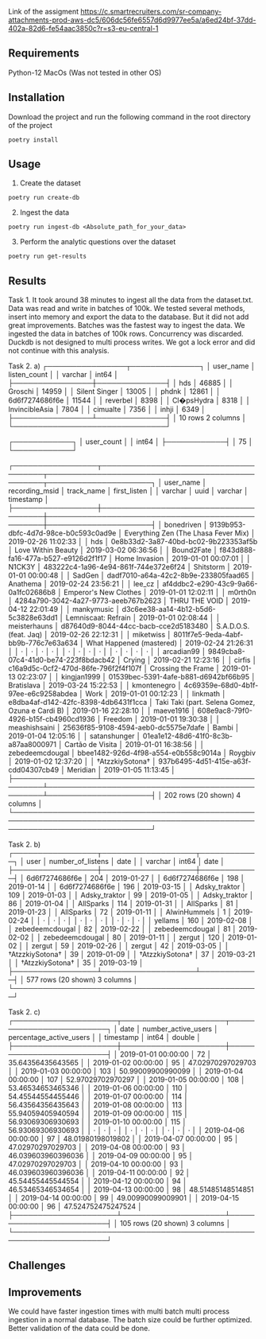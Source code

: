 Link of the assigment
https://c.smartrecruiters.com/sr-company-attachments-prod-aws-dc5/606dc56fe6557d6d9977ee5a/a6ed24bf-37dd-402a-82d6-fe54aac3850c?r=s3-eu-central-1

## Requirements
Python-12
MacOs (Was not tested in other OS)

## Installation
Download the project and run the following command in the root directory of the project
```shell
poetry install
```

## Usage
1. Create the dataset
```shell
poetry run create-db
```

2. Ingest the data
```shell
poetry run ingest-db <Absolute_path_for_your_data>
```

3. Perform the analytic questions over the dataset
```shell
poetry run get-results
```


## Results
Task 1. It took around 38 minutes to ingest all the data from the dataset.txt.  Data was read and write in batches of 100k. 
We tested several methods, insert into memory and export the data to the database. But it did not add great improvements.
Batches was the fastest way to ingest the data. We ingested the data in batches of 100k rows.
Concurrency was discarded. Duckdb is not designed to multi process writes. We got a lock error and did not continue with this analysis. 

Task 2. a)
┌────────────────┬──────────────┐
│   user_name    │ listen_count │
│    varchar     │    int64     │
├────────────────┼──────────────┤
│ hds            │        46885 │
│ Groschi        │        14959 │
│ Silent Singer  │        13005 │
│ phdnk          │        12861 │
│ 6d6f7274686f6e │        11544 │
│ reverbel       │         8398 │
│ Cl�psHydra     │         8318 │
│ InvincibleAsia │         7804 │
│ cimualte       │         7356 │
│ inhji          │         6349 │
├────────────────┴──────────────┤
│ 10 rows             2 columns │
└───────────────────────────────┘

┌────────────┐
│ user_count │
│   int64    │
├────────────┤
│         75 │
└────────────┘

┌─────────────────┬──────────────────────────────────────┬─────────────────────────────────────────────────┬─────────────────────┐
│    user_name    │            recording_msid            │                   track_name                    │    first_listen     │
│     varchar     │                 uuid                 │                     varchar                     │      timestamp      │
├─────────────────┼──────────────────────────────────────┼─────────────────────────────────────────────────┼─────────────────────┤
│ bonedriven      │ 9139b953-dbfc-4d7d-98ce-b0c593c0ad9e │ Everything Zen (The Lhasa Fever Mix)            │ 2019-02-26 11:02:33 │
│ hds             │ 0e8b33d2-3a87-40bd-bc02-9b223353af5b │ Love Within Beauty                              │ 2019-03-02 06:36:56 │
│ Bound2Fate      │ f843d888-fa16-477a-b527-e9126d2f1f17 │ Home Invasion                                   │ 2019-01-01 00:07:01 │
│ N1CK3Y          │ 483222c4-1a96-4e94-861f-744e372e6f24 │ Shitstorm                                       │ 2019-01-01 00:00:48 │
│ SadGen          │ dadf7010-a64a-42c2-8b9e-233805faad65 │ Anathema                                        │ 2019-02-24 23:56:21 │
│ lee_cz          │ af4ddbc2-e290-43c9-9a66-0a1fc02686b8 │ Emperor's New Clothes                           │ 2019-01-01 12:02:11 │
│ m0rth0n         │ 4284a790-3042-4a27-9773-aeeb767b2623 │ THRU THE VOID                                   │ 2019-04-12 22:01:49 │
│ mankymusic      │ d3c6ee38-aa14-4b12-b5d6-5c3828e63dd1 │ Lemniscaat: Refrain                             │ 2019-01-01 02:08:44 │
│ meisterhauns    │ d87640d9-8044-44cc-bacb-cce2d5183480 │ S.A.D.O.S. (feat. Jaq)                          │ 2019-02-26 22:12:31 │
│ miketwiss       │ 8011f7e5-9eda-4abf-bb9b-776c7e63a634 │ What Happened (mastered)                        │ 2019-02-24 21:26:31 │
│     ·           │                  ·                   │   ·                                             │          ·          │
│     ·           │                  ·                   │   ·                                             │          ·          │
│     ·           │                  ·                   │   ·                                             │          ·          │
│ arcadian99      │ 9849cba8-07c4-41d0-be74-223f8bdacb42 │ Crying                                          │ 2019-02-21 12:23:16 │
│ cirfis          │ c16a9d5c-0cf2-470d-86fe-796f2f4f107f │ Crossing the Frame                              │ 2019-01-13 02:23:07 │
│ kingjan1999     │ 01539bec-5391-4afe-b881-d6942bf66b95 │ Bratislava                                      │ 2019-03-24 15:22:53 │
│ kmontenegro     │ 4c69359e-68d0-4b1f-97ee-e6c9258abdea │ Work                                            │ 2019-01-01 00:12:23 │
│ linkmath        │ e8dba4af-d142-42fc-8398-4db6431f1cca │ Taki Taki (part. Selena Gomez, Ozuna e Cardi B) │ 2019-01-16 22:28:10 │
│ maeve1916       │ 608e9ac8-79f0-4926-b15f-cb4960cd1936 │ Freedom                                         │ 2019-01-01 19:30:38 │
│ meashishsaini   │ 25636f85-9108-4594-aeb0-dc5575e7dafe │ Bambi                                           │ 2019-01-04 12:05:16 │
│ satanshunger    │ 01ea1e12-48d6-41f0-8c3b-a87aa8000971 │ Cartão de Visita                                │ 2019-01-01 16:38:56 │
│ zebedeemcdougal │ bbee1482-926d-4f98-a554-e0b558c9014a │ Roygbiv                                         │ 2019-01-02 12:37:20 │
│ †AtzzkiySotona† │ 937b6495-4d51-415e-a63f-cdd04307cb49 │ Meridian                                        │ 2019-01-05 11:13:45 │
├─────────────────┴──────────────────────────────────────┴─────────────────────────────────────────────────┴─────────────────────┤
│ 202 rows (20 shown)                                                                                                  4 columns │
└────────────────────────────────────────────────────────────────────────────────────────────────────────────────────────────────┘

Task 2. b)
┌─────────────────┬───────────────────┬────────────┐
│      user       │ number_of_listens │    date    │
│     varchar     │       int64       │    date    │
├─────────────────┼───────────────────┼────────────┤
│ 6d6f7274686f6e  │               204 │ 2019-01-27 │
│ 6d6f7274686f6e  │               198 │ 2019-01-14 │
│ 6d6f7274686f6e  │               196 │ 2019-03-15 │
│ Adsky_traktor   │               109 │ 2019-01-03 │
│ Adsky_traktor   │                99 │ 2019-01-05 │
│ Adsky_traktor   │                86 │ 2019-01-04 │
│ AllSparks       │               114 │ 2019-01-31 │
│ AllSparks       │                81 │ 2019-01-23 │
│ AllSparks       │                72 │ 2019-01-11 │
│ AlwinHummels    │                 1 │ 2019-02-24 │
│    ·            │                 · │     ·      │
│    ·            │                 · │     ·      │
│    ·            │                 · │     ·      │
│ yellams         │               160 │ 2019-02-08 │
│ zebedeemcdougal │                82 │ 2019-02-22 │
│ zebedeemcdougal │                81 │ 2019-02-02 │
│ zebedeemcdougal │                80 │ 2019-01-11 │
│ zergut          │               120 │ 2019-01-02 │
│ zergut          │                59 │ 2019-02-26 │
│ zergut          │                42 │ 2019-03-05 │
│ †AtzzkiySotona† │                39 │ 2019-01-09 │
│ †AtzzkiySotona† │                37 │ 2019-03-21 │
│ †AtzzkiySotona† │                35 │ 2019-03-19 │
├─────────────────┴───────────────────┴────────────┤
│ 577 rows (20 shown)                    3 columns │
└──────────────────────────────────────────────────┘

Task 2. c)
┌─────────────────────┬─────────────────────┬─────────────────────────┐
│        date         │ number_active_users │ percentage_active_users │
│      timestamp      │        int64        │         double          │
├─────────────────────┼─────────────────────┼─────────────────────────┤
│ 2019-01-01 00:00:00 │                  72 │       35.64356435643565 │
│ 2019-01-02 00:00:00 │                  95 │       47.02970297029703 │
│ 2019-01-03 00:00:00 │                 103 │       50.99009900990099 │
│ 2019-01-04 00:00:00 │                 107 │       52.97029702970297 │
│ 2019-01-05 00:00:00 │                 108 │       53.46534653465346 │
│ 2019-01-06 00:00:00 │                 110 │       54.45544554455446 │
│ 2019-01-07 00:00:00 │                 114 │       56.43564356435643 │
│ 2019-01-08 00:00:00 │                 113 │       55.94059405940594 │
│ 2019-01-09 00:00:00 │                 115 │       56.93069306930693 │
│ 2019-01-10 00:00:00 │                 115 │       56.93069306930693 │
│          ·          │                   · │               ·         │
│          ·          │                   · │               ·         │
│          ·          │                   · │               ·         │
│ 2019-04-06 00:00:00 │                  97 │       48.01980198019802 │
│ 2019-04-07 00:00:00 │                  95 │       47.02970297029703 │
│ 2019-04-08 00:00:00 │                  93 │      46.039603960396036 │
│ 2019-04-09 00:00:00 │                  95 │       47.02970297029703 │
│ 2019-04-10 00:00:00 │                  93 │      46.039603960396036 │
│ 2019-04-11 00:00:00 │                  92 │       45.54455445544554 │
│ 2019-04-12 00:00:00 │                  94 │       46.53465346534654 │
│ 2019-04-13 00:00:00 │                  98 │       48.51485148514851 │
│ 2019-04-14 00:00:00 │                  99 │       49.00990099009901 │
│ 2019-04-15 00:00:00 │                  96 │      47.524752475247524 │
├─────────────────────┴─────────────────────┴─────────────────────────┤
│ 105 rows (20 shown)                                       3 columns │
└─────────────────────────────────────────────────────────────────────┘

## Challenges




## Improvements
We could have faster ingestion times with multi batch multi process ingestion in a normal database.
The batch size could be further optimized.
Better validation of the data could be done.
